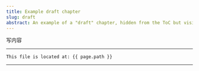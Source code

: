 ```yaml
---
title: Example draft chapter
slug: draft
abstract: An example of a "draft" chapter, hidden from the ToC but visible in the outline.
---
```


写内容

---
```
This file is located at: {{ page.path }}
```
---



